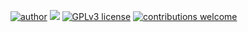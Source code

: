 [![author](https://img.shields.io/badge/author-hugomaestri-red.svg)](https://www.linkedin.com/in/hugo-guilherme-maestri/) [![](https://img.shields.io/badge/python-3.12+-blue.svg)](https://www.python.org/downloads/release/python-3125/) [![GPLv3 license](https://img.shields.io/badge/License-GPLv3-blue.svg)](http://perso.crans.org/besson/LICENSE.html) [![contributions welcome](https://img.shields.io/badge/contributions-welcome-brightgreen.svg?style=flat)](https://github.com/hugomaestri/data_science/issues)
